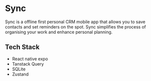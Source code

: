 # Sync 
Sync is a offline first personal CRM mobile app that allows you to save contacts and set reminders on the spot. Sync simplifies the process of organising your work and enhance personal planning.

## Tech Stack
* React native expo
* Tanstack Query
* SQLite
* Zustand
